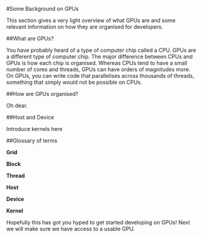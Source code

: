 
#Some Background on GPUs


This section gives a very light overview of what GPUs are and some relevant information on how they are organised for developers.


##What are GPUs?


You have probably heard of a type of computer chip called a CPU. GPUs are a different type of computer chip. The major difference between CPUs and GPUs is how each chip is organised. Whereas CPUs tend to have a small number of cores and threads, GPUs can have orders of magnitudes more. On GPUs, you can write code that parallelises across thousands of threads, something that simply would not be possible on CPUs.


##How are GPUs organised?


Oh dear.


##Host and Device


Introduce kernels here


##Glossary of terms


**Grid**


**Block**


**Thread**


**Host**


**Device**


**Kernel**


Hopefully this has got you hyped to get started developing on GPUs! Next we will make sure we have access to a usable GPU.

